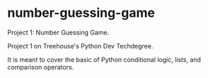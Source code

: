 # number-guessing-game
Project 1: Number Guessing Game.

Project 1 on Treehouse's Python Dev Techdegree.

It is meant to cover the basic of Python conditional logic, lists, and comparison operators.
